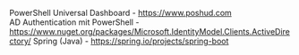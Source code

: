 PowerShell Universal Dashboard - https://www.poshud.com <br>
AD Authentication mit PowerShell - https://www.nuget.org/packages/Microsoft.IdentityModel.Clients.ActiveDirectory/
Spring (Java) - https://spring.io/projects/spring-boot

